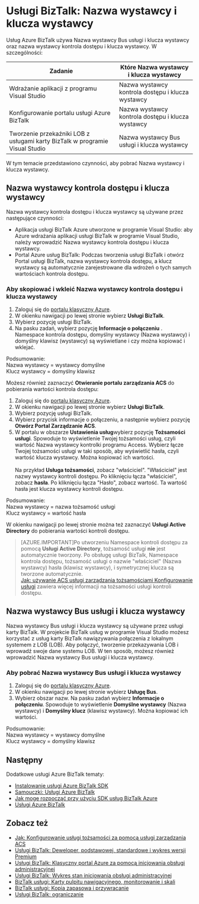 <properties 
    pageTitle="Nazwa wystawcy i klucza wystawcy w usługach BizTalk | Microsoft Azure" 
    description="Dowiedz się, jak pobrać Nazwa wystawcy i klucza wystawcy Bus usług i kontroli dostępu (ACS) w usługach BizTalk. MABS, WABS" 
    services="biztalk-services" 
    documentationCenter="" 
    authors="MandiOhlinger" 
    manager="erikre" 
    editor=""/>

<tags 
    ms.service="biztalk-services" 
    ms.workload="integration" 
    ms.tgt_pltfrm="na" 
    ms.devlang="na" 
    ms.topic="article" 
    ms.date="08/15/2016" 
    ms.author="mandia"/>




# <a name="biztalk-services-issuer-name-and-issuer-key"></a>Usługi BizTalk: Nazwa wystawcy i klucza wystawcy

Usług Azure BizTalk używa Nazwa wystawcy Bus usługi i klucza wystawcy oraz nazwa wystawcy kontrola dostępu i klucza wystawcy. W szczególności:

Zadanie | Które Nazwa wystawcy i klucza wystawcy
--- | ---
Wdrażanie aplikacji z programu Visual Studio | Nazwa wystawcy kontrola dostępu i klucza wystawcy
Konfigurowanie portalu usługi Azure BizTalk | Nazwa wystawcy kontrola dostępu i klucza wystawcy
Tworzenie przekaźniki LOB z usługami karty BizTalk w programie Visual Studio | Nazwa wystawcy Bus usługi i klucza wystawcy

W tym temacie przedstawiono czynności, aby pobrać Nazwa wystawcy i klucza wystawcy. 

## <a name="access-control-issuer-name-and-issuer-key"></a>Nazwa wystawcy kontrola dostępu i klucza wystawcy
Nazwa wystawcy kontrola dostępu i klucza wystawcy są używane przez następujące czynności:

- Aplikacja usługi BizTalk Azure utworzone w programie Visual Studio: aby Azure wdrażania aplikacji usługi BizTalk w programie Visual Studio, należy wprowadzić Nazwa wystawcy kontrola dostępu i klucza wystawcy. 
- Portal Azure usług BizTalk: Podczas tworzenia usługi BizTalk i otwórz Portal usługi BizTalk, nazwa wystawcy kontrola dostępu, a klucz wystawcy są automatycznie zarejestrowane dla wdrożeń o tych samych wartościach kontrola dostępu.

### <a name="to-copy-and-paste-the-access-control-issuer-name-and-issuer-key"></a>Aby skopiować i wkleić Nazwa wystawcy kontrola dostępu i klucza wystawcy

1. Zaloguj się do [portalu klasyczny Azure](http://go.microsoft.com/fwlink/p/?LinkID=213885).
2. W okienku nawigacji po lewej stronie wybierz **Usługi BizTalk**.
3. Wybierz pozycję usługi BizTalk. 
4. Na pasku zadań, wybierz pozycję **Informacje o połączeniu** . Namespace kontrola dostępu, domyślny wystawcy (Nazwa wystawcy) i domyślny klawisz (wystawcy) są wyświetlane i czy można kopiować i wklejać.  

Podsumowanie:  
Nazwa wystawcy = wystawcy domyślne  
Klucz wystawcy = domyślny klawisz


Możesz również zaznaczyć **Otwieranie portalu zarządzania ACS** do pobierania wartości kontrola dostępu:

1. Zaloguj się do [portalu klasyczny Azure](http://go.microsoft.com/fwlink/p/?LinkID=213885).
2. W okienku nawigacji po lewej stronie wybierz **Usługi BizTalk**.
3. Wybierz pozycję usługi BizTalk.
4. Wybierz przycisk informacje o połączeniu, a następnie wybierz pozycję **Otwórz Portal Zarządzanie ACS**.
5. W portalu w obszarze **Ustawienia usług**wybierz pozycję **Tożsamości usługi**. Spowoduje to wyświetlenie Twojej tożsamości usług, czyli wartość Nazwa wystawcy kontrolki programu Access. Wybierz łącze Twojej tożsamości usługi w taki sposób, aby wyświetlić hasła, czyli wartość klucza wystawcy. Można kopiować ich wartości.<br/><br/>
Na przykład **Usługa tożsamości**, zobacz "właściciel". "Właściciel" jest nazwy wystawcy kontroli dostępu. Po kliknięciu łącza "właściciel", zobacz **hasła**. Po kliknięciu łącza "Hasło", zobacz wartość. Ta wartość hasła jest klucza wystawcy kontroli dostępu.  

Podsumowanie:  
Nazwa wystawcy = nazwa tożsamość usługi  
Klucz wystawcy = wartość hasła

W okienku nawigacji po lewej stronie można też zaznaczyć **Usługi Active Directory** do pobierania wartości kontroli dostępu. 

> [AZURE.IMPORTANT]Po utworzeniu Namespace kontroli dostępu za pomocą **Usługi Active Directory**, tożsamość usługi **nie** jest automatycznie tworzony. Po obsługę usługi BizTalk, Namespace kontrola dostępu, tożsamość usługi o nazwie "właściciel" (Nazwa wystawcy) hasła (klawisz wystawcy), i symetrycznej klucza są tworzone automatycznie.<br /> 
[Jak: używanie ACS usługi zarządzania tożsamościami Konfigurowanie usługi](http://go.microsoft.com/fwlink/p/?LinkID=303942) zawiera więcej informacji na tożsamości usługi kontroli dostępu.


## <a name="service-bus-issuer-name-and-issuer-key"></a>Nazwa wystawcy Bus usługi i klucza wystawcy
Nazwa wystawcy Bus usługi i klucza wystawcy są używane przez usługi karty BizTalk. W projekcie BizTalk usług w programie Visual Studio możesz korzystać z usług karty BizTalk nawiązywania połączenia z lokalnym systemem z LOB (LOB). Aby połączyć, tworzenie przekazywania LOB i wprowadź swoje dane systemu LOB. W ten sposób, możesz również wprowadzić Nazwa wystawcy Bus usługi i klucza wystawcy.

### <a name="to-retrieve-the-service-bus-issuer-name-and-issuer-key"></a>Aby pobrać Nazwa wystawcy Bus usługi i klucza wystawcy

1. Zaloguj się do [portalu klasyczny Azure](http://go.microsoft.com/fwlink/p/?LinkID=213885).
2. W okienku nawigacji po lewej stronie wybierz **Usługę Bus**.
3. Wybierz obszar nazw. Na pasku zadań wybierz **Informacje o połączeniu**. Spowoduje to wyświetlenie **Domyślne wystawcy** (Nazwa wystawcy) i **Domyślny klucz** (klawisz wystawcy). Można kopiować ich wartości.  

Podsumowanie:  
Nazwa wystawcy = wystawcy domyślne  
Klucz wystawcy = domyślny klawisz

## <a name="next"></a>Następny
Dodatkowe usługi Azure BizTalk tematy:

-  [Instalowanie usługi Azure BizTalk SDK](http://go.microsoft.com/fwlink/p/?LinkID=241589)<br/>
-  [Samouczki: Usługi Azure BizTalk](http://go.microsoft.com/fwlink/p/?LinkID=236944)<br/>
-  [Jak mogę rozpocząć przy użyciu SDK usług BizTalk Azure](http://go.microsoft.com/fwlink/p/?LinkID=302335)<br/>
-  [Usługi Azure BizTalk](http://go.microsoft.com/fwlink/p/?LinkID=303664)<br/>


## <a name="see-also"></a>Zobacz też
-  [Jak: Konfigurowanie usługi tożsamości za pomocą usługi zarządzania ACS](http://go.microsoft.com/fwlink/p/?LinkID=303942)<br/>
- [Usługi BizTalk: Deweloper, podstawowej, standardowe i wykres wersji Premium](http://go.microsoft.com/fwlink/p/?LinkID=302279)<br/>
- [Usługi BizTalk: Klasyczny portal Azure za pomocą inicjowania obsługi administracyjnej](http://go.microsoft.com/fwlink/p/?LinkID=302280)<br/>
- [Usługi BizTalk: Wykres stan inicjowania obsługi administracyjnej](http://go.microsoft.com/fwlink/p/?LinkID=329870)<br/>
- [BizTalk usługi: Karty pulpitu nawigacyjnego, monitorowanie i skali](http://go.microsoft.com/fwlink/p/?LinkID=302281)<br/>
- [BizTalk usługi: Kopia zapasowa i przywracanie](http://go.microsoft.com/fwlink/p/?LinkID=329873)<br/>
- [Usługi BizTalk: ograniczanie](http://go.microsoft.com/fwlink/p/?LinkID=302282)<br/>
 
